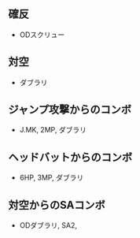 ## 確反

- ODスクリュー

## 対空

- ダブラリ

## ジャンプ攻撃からのコンボ

- J.MK, 2MP, ダブラリ

## ヘッドバットからのコンボ

- 6HP, 3MP, ダブラリ

## 対空からのSAコンボ

- ODダブラリ, SA2,

